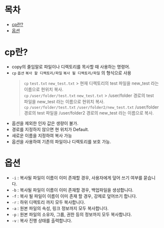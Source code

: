 # 목차
- [cp란?](#cp란?)
- [옵션](#옵션)

# cp란?
- copy의 줄임말로 파일이나 디렉토리를 목사할 때 사용하는 명령어.
- `cp` `옵션` `복사 할 디렉토리/파일` `복사 될 디렉토리/파일` 의 형식으로 사용
    > `cp` `test.txt` `new_test.txt` > 현재 디렉토리의 test 파일을 new_test 라는 이름으로 현위치 복사.   
     `cp` `/user/folder/test.txt` `new_test.txt` > /user/folder 경로의 test 파일을 new_test 라는 이름으로 현위치 복사.    
     `cp` `/user/folder/test.txt` `/user/folder2/new_test.txt` /user/folder 경로의 test 파일을 /user/folder2 경로의 new_test 라는 이름으로 복사.
- 옵션을 제외한 인자 값은 생량이 불가.
- 경로를 지정하지 않으면 현 위치가 Default.
- 새로운 이름을 지정하여 복사 가능
- 옵션을 사용하여 기존의 파일이나 디렉토리를 보호 가능.

# 옵션
- `-i` : 복사될 파일이 이름이 이미 존재할 경우, 사용자에게 덮어 쓰기 여부를 묻습니다.
- `-b` : 복사될 파일이 이름이 이미 존재할 경우, 백업파일을 생성합니다.
- `-f` : 복사 될 파일이 이름이 이미 존재 할 경우, 강제로 덮어쓰기 합니다.
- `-r` : 하위 디렉토리 까지 모두 복사합니다.
- `-a` : 원본 파일의 속성, 링크 정보까지 모두 복사합니다.
- `-p` : 원본 파일의 소유자, 그룹, 권한 등의 정보까지 모두 복사합니다.
- `-v` : 복사 진행 상태를 출력합니다.